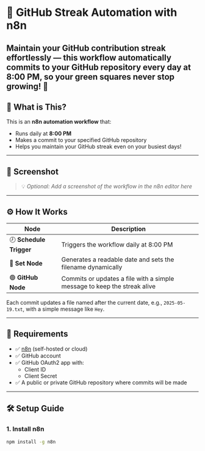 # 🔁 GitHub Streak Automation with n8n

Maintain your GitHub contribution streak effortlessly — this workflow automatically commits to your GitHub repository **every day at 8:00 PM**, so your green squares never stop growing! 🌱
---

## 🚀 What is This?

This is an **n8n automation workflow** that:

- Runs daily at **8:00 PM**
- Makes a commit to your specified GitHub repository
- Helps you maintain your GitHub streak even on your busiest days!

---

## 📸 Screenshot

> 💡 _Optional: Add a screenshot of the workflow in the n8n editor here_

---

## ⚙️ How It Works

| Node                    | Description                                                              |
| ----------------------- | ------------------------------------------------------------------------ |
| 🕗 **Schedule Trigger** | Triggers the workflow daily at 8:00 PM                                   |
| 🧠 **Set Node**         | Generates a readable date and sets the filename dynamically              |
| 🟢 **GitHub Node**      | Commits or updates a file with a simple message to keep the streak alive |

Each commit updates a file named after the current date, e.g., `2025-05-19.txt`, with a simple message like `Hey`.

---

## 🧰 Requirements

- ✅ [n8n](https://n8n.io/) (self-hosted or cloud)
- ✅ GitHub account
- ✅ GitHub OAuth2 app with:
  - Client ID
  - Client Secret
- ✅ A public or private GitHub repository where commits will be made

---

## 🛠 Setup Guide

### 1. Install n8n

```bash
npm install -g n8n
```

